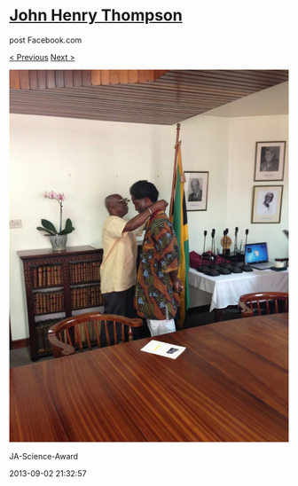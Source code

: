 # [John Henry Thompson](../README.md)
post Facebook.com

[< Previous](2013-09-02-45.md) [Next >](2013-09-02-47.md)

[![](../media/2013-09-02/JA-Science-Award-35.jpg)](../README.md)

JA-Science-Award

2013-09-02 21:32:57